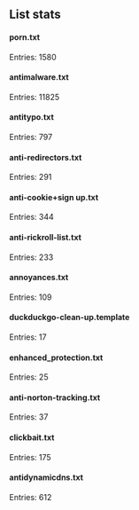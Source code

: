 ## List stats
#### porn.txt
Entries: 1580 <br> 
#### antimalware.txt
Entries: 11825 <br> 
#### antitypo.txt
Entries: 797 <br> 
#### anti-redirectors.txt
Entries: 291 <br> 
#### anti-cookie+sign up.txt
Entries: 344 <br> 
#### anti-rickroll-list.txt
Entries: 233 <br> 
#### annoyances.txt
Entries: 109 <br> 
#### duckduckgo-clean-up.template
Entries: 17 <br> 
#### enhanced_protection.txt
Entries: 25 <br> 
#### anti-norton-tracking.txt
Entries: 37 <br> 
#### clickbait.txt
Entries: 175 <br> 
#### antidynamicdns.txt
Entries: 612 <br> 
